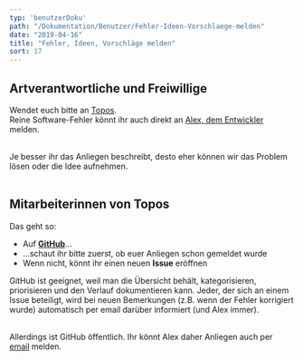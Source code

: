 ```yaml
---
typ: 'benutzerDoku'
path: "/Dokumentation/Benutzer/Fehler-Ideen-Vorschlaege-melden"
date: "2019-04-16"
title: "Fehler, Ideen, Vorschläge melden"
sort: 17
---
```


## Artverantwortliche und Freiwillige

Wendet euch bitte an [Topos](mailto:salzmann@toposmm.ch).<br/>
Reine Software-Fehler könnt ihr auch direkt an [Alex, dem Entwickler](mailto:alex@gabriel-software.ch) melden.<br/><br/>

Je besser ihr das Anliegen beschreibt, desto eher können wir das Problem lösen oder die Idee aufnehmen.<br/><br/>

## Mitarbeiterinnen von Topos

Das geht so:

- Auf [**GitHub**](https://github.com/barbalex/apf2/issues)...
- ...schaut ihr bitte zuerst, ob euer Anliegen schon gemeldet wurde
- Wenn nicht, könnt ihr einen neuen **Issue** eröffnen

GitHub ist geeignet, weil man die Übersicht behält, kategorisieren, priorisieren und den Verlauf dokumentieren kann. Jeder, der sich an einem Issue beteiligt, wird bei neuen Bemerkungen (z.B. wenn der Fehler korrigiert wurde) automatisch per email darüber informiert (und Alex immer).<br/><br/>

Allerdings ist GitHub öffentlich. Ihr könnt Alex daher Anliegen auch per [email](mailto:alex@gabriel-software.ch) melden.